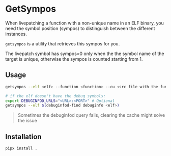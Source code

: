 # GetSympos

When livepatching a function with a non-unique name in an ELF binary, you need
the symbol position (sympos) to distinguish between the different instances.

`getsympos` is a utility that retrieves this sympos for you.

The livepatch symbol has sympos=0 only when the the symbol name of the target
is unique, otherwise the sympos is counted starting from 1.

## Usage

```sh
getsympos --elf <elf> --function <function> --cu <src file with the function definition>

# if the elf doesn't have the debug symbols:
export DEBUGINFOD_URLS="<URL>:<PORT>" # Optional
getsympos --elf $(debuginfod-find debuginfo <elf>) 
```

> Sometimes the debuginfod query fails, clearing the cache might solve the
> issue

## Installation

```
pipx install .
```
